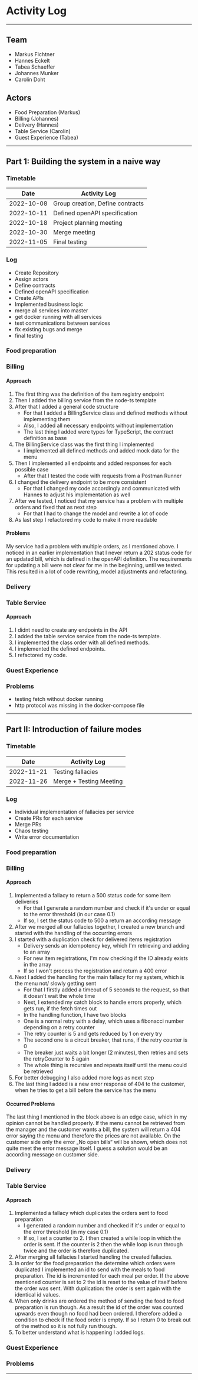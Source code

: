 # Activity Log

---

## Team

- Markus Fichtner
- Hannes Eckelt
- Tabea Schaeffer
- Johannes Munker
- Carolin Doht

## Actors

- Food Preparation (Markus)
- Billing (Johannes)
- Delivery (Hannes)
- Table Service (Carolin)
- Guest Experience (Tabea)

---

## Part 1: Building the system in a naive way

### Timetable

| Date       | Activity Log                     |
| ---------- | -------------------------------- |
| 2022-10-08 | Group creation, Define contracts |
| 2022-10-11 | Defined openAPI specification    |
| 2022-10-18 | Project planning meeting         |
| 2022-10-30 | Merge meeting                    |
| 2022-11-05 | Final testing                    |

### Log

- Create Repository
- Assign actors
- Define contracts
- Defined openAPI specification
- Create APIs
- Implemented business logic
- merge all services into master
- get docker running with all services
- test communications between services
- fix existing bugs and merge
- final testing

### Food preparation

### Billing

#### Approach

1. The first thing was the definition of the item registry endpoint
2. Then I added the billing service from the node-ts template
3. After that I added a general code structure
   - For that I added a BillingService class and defined methods without implementing them
   - Also, I added all necessary endpoints without implementation
   - The last thing I added were types for TypeScript, the contract definition as base
4. The BillingService class was the first thing I implemented
   - I implemented all defined methods and added mock data for the menu
5. Then I implemented all endpoints and added responses for each possible case
   - After that I tested the code with requests from a Postman Runner
6. I changed the delivery endpoint to be more consistent
   - For that I changed my code accordingly and communicated with Hannes to adjust his implementation as well
7. After we tested, I noticed that my service has a problem with multiple orders and fixed that as next step
   - For that I had to change the model and rewrite a lot of code
8. As last step I refactored my code to make it more readable

#### Problems

My service had a problem with multiple orders, as I mentioned above. I noticed in an earlier implementation that I never return a 202 status code for an updated bill, which is defined in the openAPI definition. The requirements for updating a bill were not clear for me in the beginning, until we tested. This resulted in a lot of code rewriting, model adjustments and refactoring.

### Delivery

### Table Service

#### Approach

1. I didnt need to create any endpoints in the API
2. I added the table service service from the node-ts template.
3. I implemented the class order with all defined methods.
4. I implemented the defined endpoints.
5. I refactored my code.

### Guest Experience

### Problems

- testing fetch without docker running
- http protocol was missing in the docker-compose file

---

## Part II: Introduction of failure modes

### Timetable

| Date       | Activity Log            |
| ---------- | ----------------------- |
| 2022-11-21 | Testing fallacies       |
| 2022-11-26 | Merge + Testing Meeting |

### Log

- Individual implementation of fallacies per service
- Create PRs for each service
- Merge PRs
- Chaos testing
- Write error documentation

### Food preparation

### Billing

#### Approach

1. Implemented a fallacy to return a 500 status code for some item deliveries
   - For that I generate a random number and check if it's under or equal to the error threshold (in our case 0.1)
   - If so, I set the status code to 500 a return an according message
2. After we merged all our fallacies together, I created a new branch and started with the handling of the occurring errors
3. I started with a duplication check for delivered items registration
   - Delivery sends an idempotency key, which I'm retrieving and adding to an array
   - For new item registrations, I'm now checking if the ID already exists in the array
   - If so I won't process the registration and return a 400 error
4. Next I added the handling for the main fallacy for my system, which is the menu not/ slowly getting sent
   - For that I firstly added a timeout of 5 seconds to the request, so that it doesn't wait the whole time
   - Next, I extended my catch block to handle errors properly, which gets run, if the fetch times out
   - In the handling function, I have two blocks
   - One is a normal retry with a delay, which uses a fibonacci number depending on a retry counter
   - The retry counter is 5 and gets reduced by 1 on every try
   - The second one is a circuit breaker, that runs, if the retry counter is 0
   - The breaker just waits a bit longer (2 minutes), then retries and sets the retryCounter to 5 again
   - The whole thing is recursive and repeats itself until the menu could be retrieved
5. For better debugging I also added more logs as next step
6. The last thing I added is a new error response of 404 to the customer, when he tries to get a bill before the service has the menu

#### Occurred Problems

The last thing I mentioned in the block above is an edge case, which in my opinion cannot be handled properly. If the menu cannot be retrieved from the manager and the customer wants a bill, the system will return a 404 error saying the menu and therefore the prices are not available. On the customer side only the error „No open bills“ will be shown, which does not quite meet the error message itself. I guess a solution would be an according message on customer side.

### Delivery

### Table Service

#### Approach

1. Implemented a fallacy which duplicates the orders sent to food preparation
   - I generated a random number and checked if it's under or equal to the error threshold (in my case 0.1)
   - If so, I set a counter to 2. I then created a while loop in which the order is sent. If the counter is 2 then the while loop is run through twice and the order is therefore duplicated.
2. After merging all fallacies I started handling the created fallacies.
3. In order for the food preparation the determine which orders were duplicated I implemented an id to send with the meals to food preparation. The id is incremented for each meal per order. If the above mentioned counter is set to 2 the id is reset to the value of itself before the order was sent. With duplication: the order is sent again with the identical id values.
4. When only drinks are ordered the method of sending the food to food preparation is run though. As a result the id of the order was counted upwards even though no food had been ordered. I therefore added a condition to check if the food order is empty. If so I return 0 to break out of the method so it is not fully run though.
5. To better understand what is happening I added logs.

### Guest Experience

### Problems

---
